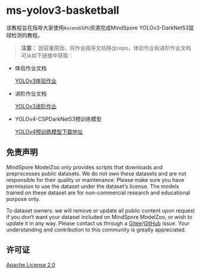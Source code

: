 # ms-yolov3-basketball

该教程旨在指导大家使用`Ascend`/`GPU`资源完成MindSpore YOLOv3-DarkNet53篮球检测的教程。

> **注意：** 因容量原因，将作业指导文档移出repo，体验作业和进阶作业文档可从如下链接中获取：

* 体验作业文档

    [YOLOv3体验作业](https://ascend-tutorials.obs.cn-north-4.myhuaweicloud.com/yolov3_darknet53/demo/YOLOv3%E4%BD%93%E9%AA%8C%E4%BD%9C%E4%B8%9A.pdf)

* 进阶作业文档

    [YOLOv3进阶作业](https://ascend-tutorials.obs.cn-north-4.myhuaweicloud.com/yolov3_darknet53/demo/YOLOv3%E8%BF%9B%E9%98%B6%E4%BD%9C%E4%B8%9A.pdf)

* YOLOv4-CSPDarkNet53预训练模型

    [YOLOv4预训练模型下载地址](https://ascend-tutorials.obs.cn-north-4.myhuaweicloud.com/yolov3_darknet53/ckpt_files/yolov4-320_20800.ckpt)

## 免责声明

MindSpore ModelZoo only provides scripts that downloads and preprocesses public datasets. We do not own these datasets and are not responsible for their quality or maintenance. Please make sure you have permission to use the dataset under the dataset’s license. The models trained on these dataset are for non-commercial research and educational purpose only.

To dataset owners: we will remove or update all public content upon request if you don’t want your dataset included on MindSpore ModelZoo, or wish to update it in any way. Please contact us through a [Gitee](https://gitee.com/mindspore/mindspore/issues)/[GitHub](https://github.com/mindspore-ai/mindspore/issues) issue. Your understanding and contribution to this community is greatly appreciated.

## 许可证

[Apache License 2.0](LICENSE)
